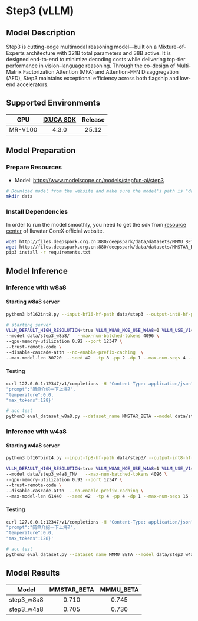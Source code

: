 # Step3 (vLLM)

## Model Description

Step3 is cutting-edge multimodal reasoning model—built on a Mixture-of-Experts architecture with 321B total parameters and 38B active. It is designed end-to-end to minimize decoding costs while delivering top-tier performance in vision–language reasoning. Through the co-design of Multi-Matrix Factorization Attention (MFA) and Attention-FFN Disaggregation (AFD), Step3 maintains exceptional efficiency across both flagship and low-end accelerators.

## Supported Environments

| GPU    | [IXUCA SDK](https://gitee.com/deep-spark/deepspark#%E5%A4%A9%E6%95%B0%E6%99%BA%E7%AE%97%E8%BD%AF%E4%BB%B6%E6%A0%88-ixuca) | Release |
| :----: | :----: | :----: |
| MR-V100 | 4.3.0 | 25.12 |

## Model Preparation

### Prepare Resources

- Model: <https://www.modelscope.cn/models/stepfun-ai/step3>

```bash
# Download model from the website and make sure the model's path is "data/step3"
mkdir data
```

### Install Dependencies

In order to run the model smoothly, you need to get the sdk from [resource center](https://support.iluvatar.com/#/ProductLine?id=2) of Iluvatar CoreX official website.

```bash
wget http://files.deepspark.org.cn:880/deepspark/data/datasets/MMMU_BETA.json
wget http://files.deepspark.org.cn:880/deepspark/data/datasets/MMSTAR_BETA.json
pip3 install -r requirements.txt
```

## Model Inference

### Inference with w8a8
#### Starting w8a8 server
```bash
python3 bf162int8.py --input-bf16-hf-path data/step3 --output-int8-hf-path data/step3_w8a8/

# starting server
VLLM_DEFAULT_HIGH_RESOLUTION=true VLLM_W8A8_MOE_USE_W4A8=0 VLLM_USE_V1=1 python3 -m vllm.entrypoints.openai.api_server \
--model data/step3_w8a8/   --max-num-batched-tokens 4096 \
--gpu-memory-utilization 0.92 --port 12347 \
--trust-remote-code \
--disable-cascade-attn --no-enable-prefix-caching  \
--max-model-len 30720  --seed 42  -tp 8 -pp 2 -dp 1 --max-num-seqs 4 --limit-mm-per-prompt image=5
```
#### Testing
```bash
curl 127.0.0.1:12347/v1/completions -H "Content-Type: application/json" -d '{"model":"data/step3_w8a8/",
"prompt":"简单介绍一下上海?",
"temperature":0.0,
"max_tokens":128}'

# acc test
python3 eval_dataset_w8a8.py --dataset_name MMSTAR_BETA --model data/step3_w8a8/  --ip 127.0.0.1 --port 12347 --num_workers 4 
```

### Inference with w4a8
#### Starting w4a8 server
```bash
python3 bf16Toint4.py --input-fp8-hf-path data/step3/ --output-int8-hf-path data/step3_w4a8_TN/ --group-size -1 --format TN --version 2 

VLLM_DEFAULT_HIGH_RESOLUTION=true VLLM_W8A8_MOE_USE_W4A8=1 VLLM_USE_V1=1 python3 -m vllm.entrypoints.openai.api_server \
--model data/step3_w4a8_TN/   --max-num-batched-tokens 4096 \
--gpu-memory-utilization 0.92 --port 12347 \
--trust-remote-code \
--disable-cascade-attn  --no-enable-prefix-caching \
--max-model-len 61440  --seed 42  -tp 4 -pp 4 -dp 1 --max-num-seqs 16 --limit-mm-per-prompt image=5
```

#### Testing
```bash
curl 127.0.0.1:12347/v1/completions -H "Content-Type: application/json" -d '{"model":"data/step3_w4a8_TN/",
"prompt":"简单介绍一下上海?",
"temperature":0.0,
"max_tokens":128}'

# acc test
python3 eval_dataset.py --dataset_name MMMU_BETA --model data/step3_w4a8_TN/  --ip 127.0.0.1 --port 12347 --num_workers 16
```

## Model Results
|Model|MMSTAR_BETA|MMMU_BETA|
|:---:|:---:|:---:|
|step3_w8a8|0.710|0.745|
|step3_w4a8|0.705|0.730|
